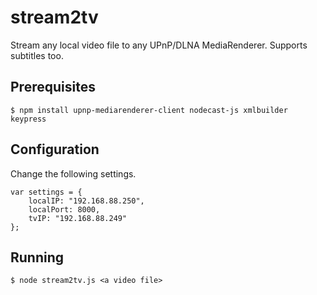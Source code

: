 # stream2tv
Stream any local video file to any UPnP/DLNA MediaRenderer. Supports subtitles too.

## Prerequisites
```
$ npm install upnp-mediarenderer-client nodecast-js xmlbuilder keypress
```
## Configuration
Change the following settings.
```
var settings = { 
	localIP: "192.168.88.250",
	localPort: 8000,
	tvIP: "192.168.88.249"
};
```
## Running
```
$ node stream2tv.js <a video file>
```
